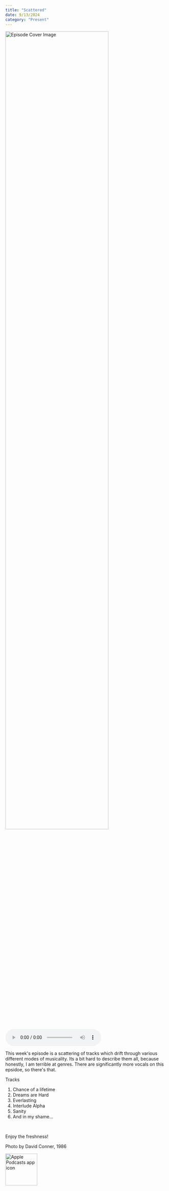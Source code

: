```yaml
---
title: "Scattered"
date: 9/13/2024
category: "Present"
---
```

<img src="https://artwork.captivate.fm/7bd77acd-01cc-4d0a-868c-66751f1e2524/Y-o5UYpMe_04A9yvRsNb9GAG.jpeg" alt="Episode Cover Image" width=80%/>
<audio controls>
  <source src="https://podcasts.captivate.fm/media/e417ca86-1f1f-409e-a28a-cbcbba3f0357/Episode-121.mp3" type="audio/mpeg">
  Your browser does not support the audio element.
</audio>

<p>This week's episode is a scattering of tracks which drift through various different modes of musicality. Its a bit hard to describe them all, because honestly, I am terrible at genres. There are significantly more vocals on this epsidoe, so there's that.</p><p>Tracks</p><ol><li>Chance of a lifetime</li><li>Dreams are Hard</li><li>Everlasting</li><li>Interlude Alpha</li><li>Sanity</li><li>And in my shame...</li></ol><br/><p>Enjoy the freshness!</p><p>Photo by David Conner, 1986</p>

<a href="https://podcasts.apple.com/us/podcast/living-room-music/id1608791560?tscg=30200&itsct=podcast_box_appicon&ls=1&mttnsubad=1608791560" style="display: inline-block;"><img src="https://toolbox.marketingtools.apple.com/api/v2/badges/app-icon-podcasts/standard/en-us" alt="Apple Podcasts app icon" style="width: 100px; height: 100px; vertical-align: middle; object-fit: contain;" /></a>
    